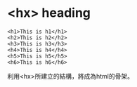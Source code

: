 # \<hx> heading
```
<h1>This is h1</h1>
<h2>This is h2</h2>
<h3>This is h3</h3>
<h4>This is h4</h4>
<h5>This is h5</h5>
<h6>This is h6</h6>
```
利用\<hx>所建立的結構，將成為html的骨架。

